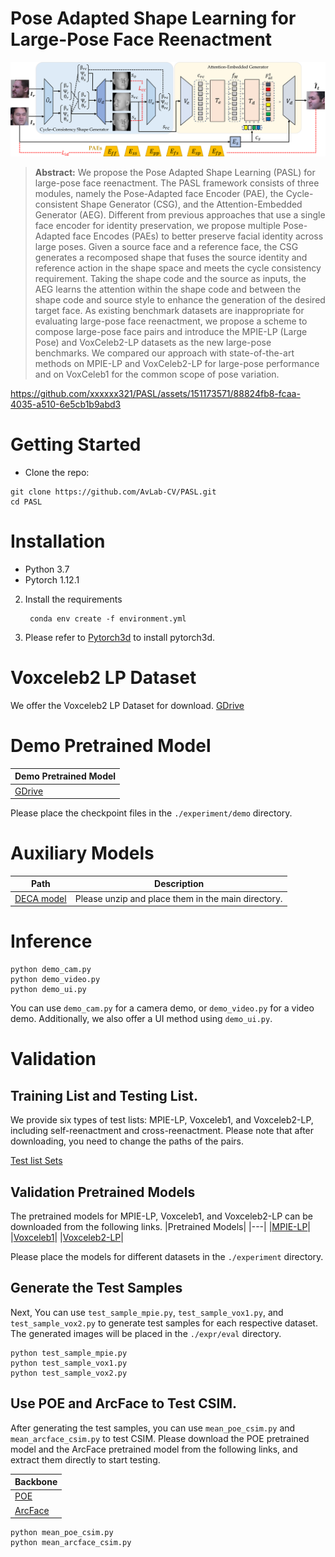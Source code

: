 # Pose Adapted Shape Learning for Large-Pose Face Reenactment
![PASL.png](PASL.png)
> **Abstract:** We propose the Pose Adapted Shape Learning (PASL) for large-pose face reenactment. The PASL framework consists of three modules, namely the Pose-Adapted face Encoder (PAE), the Cycle-consistent Shape Generator (CSG), and the Attention-Embedded Generator (AEG). Different from previous approaches that use a single face encoder for identity preservation, we propose multiple Pose-Adapted face Encodes (PAEs) to better preserve facial identity across large poses.  Given a source face and a reference face, the CSG generates a recomposed shape that fuses the source identity and reference action in the shape space and meets the cycle consistency requirement. Taking the shape code and the source as inputs, the AEG learns the attention within the shape code and between the shape code and source style to enhance the generation of the desired target face. As existing benchmark datasets are inappropriate for evaluating large-pose face reenactment, we propose a scheme to compose large-pose face pairs and introduce the MPIE-LP (Large Pose) and VoxCeleb2-LP datasets as the new large-pose benchmarks. We compared our approach with state-of-the-art methods on MPIE-LP and VoxCeleb2-LP for large-pose performance and on VoxCeleb1 for the common scope of pose variation.


https://github.com/xxxxxx321/PASL/assets/151173571/88824fb8-fcaa-4035-a510-6e5cb1b9abd3







# Getting Started
- Clone the repo:
```
git clone https://github.com/AvLab-CV/PASL.git
cd PASL
```
# Installation
- Python 3.7
- Pytorch 1.12.1
2. Install the requirements
   ```
    conda env create -f environment.yml
    ```
3. Please refer to [Pytorch3d](https://github.com/facebookresearch/pytorch3d/blob/main/INSTALL.md) to install pytorch3d.

# Voxceleb2 LP Dataset
We offer the Voxceleb2 LP Dataset for download.
[GDrive](https://drive.google.com/drive/folders/1kHeXm9hOPCsF1Jyh9hVTqvPagYvvf-w8?usp=sharing)

# Demo Pretrained Model
|Demo Pretrained Model|
|---|
|[GDrive](https://drive.google.com/drive/folders/1yHrOIKB0cttrDxHeAN5Yh8KOjGy3CNHy?usp=sharing)|

Please place the checkpoint files in the `./experiment/demo` directory.

# Auxiliary Models
|Path|Description|
|---|---|
|[DECA model](https://drive.google.com/file/d/1oMwg5xzkgPkYiZT_ZUCwk7CdttEbubkD/view?usp=sharing)|Please unzip and place them in the main directory.|

# Inference
```
python demo_cam.py
python demo_video.py
python demo_ui.py
```
You can use `demo_cam.py` for a camera demo, or `demo_video.py` for a video demo. Additionally, we also offer a UI method using `demo_ui.py`.

# Validation
## Training List and Testing List.
We provide six types of test lists: MPIE-LP, Voxceleb1, and Voxceleb2-LP, including self-reenactment and cross-reenactment. Please note that after downloading, you need to change the paths of the pairs.

[Test list Sets](https://drive.google.com/drive/folders/13yte5HkvXfZvToAN0jebS304Lj009rzo?usp=sharing)

## Validation Pretrained Models
The pretrained models for MPIE-LP, Voxceleb1, and Voxceleb2-LP can be downloaded from the following links.
|Pretrained Models|
|---|
|[MPIE-LP](https://drive.google.com/drive/folders/1LtU6YMu6OK2MI4d7s7pFiMJsEc7r_FN1?usp=sharing)|
|[Voxceleb1](https://drive.google.com/drive/folders/1QPcTccAXWvdpZGfm5knLZm_GkyBD9tZw?usp=sharing)|
|[Voxceleb2-LP](https://drive.google.com/drive/folders/1QPcTccAXWvdpZGfm5knLZm_GkyBD9tZw?usp=sharing)|

Please place the models for different datasets in the `./experiment` directory.

## Generate the Test Samples
Next, You can use `test_sample_mpie.py`, `test_sample_vox1.py`, and `test_sample_vox2.py` to generate test samples for each respective dataset. The generated images will be placed in the `./expr/eval` directory.

```
python test_sample_mpie.py
python test_sample_vox1.py
python test_sample_vox2.py
```

## Use POE and ArcFace to Test CSIM.
After generating the test samples, you can use `mean_poe_csim.py` and `mean_arcface_csim.py` to test CSIM. Please download the POE pretrained model and the ArcFace pretrained model from the following links, and extract them directly to start testing.

|Backbone|
|---|
|[POE](https://drive.google.com/file/d/1zU1YTRstgrdJ7hwjl9CVjgFnNAyNFLZS/view?usp=sharing)|Unzip it and place it into the data directory|
|[ArcFace](https://drive.google.com/file/d/10RPCyfVHWuCOLb7RPN3YAJ0KnYITDCgZ/view?usp=sharing)|Unzip it and place it into the main directory|

```
python mean_poe_csim.py
python mean_arcface_csim.py
```
    
